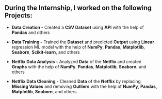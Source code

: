 ## During the Internship, I worked on the following Projects: 

- **Data Creation -** Created a **CSV Dataset** using **API** with the help of **Pandas** and others

- **Data Training -** Trained the **Dataset** and predicted **Output** using **Linear** regression ML model with the help of **NumPy**, **Pandas**, **Matplotlib**, **Seaborn**, **Scikit-learn**, and others

- **Netflix Data Analysis -** Analyzed **Data** of the **Netflix** and created **Graphs** with the help of **NumPy**, **Pandas**, **Matplotlib**, **Seaborn**, and others

- **Netflix Data Cleaning -** Cleaned **Data** of the **Netflix** by replacing **Missing Values** and removing **Outliers** with the help of **NumPy**, **Pandas**, **Matplotlib**, **Seaborn**, and others
